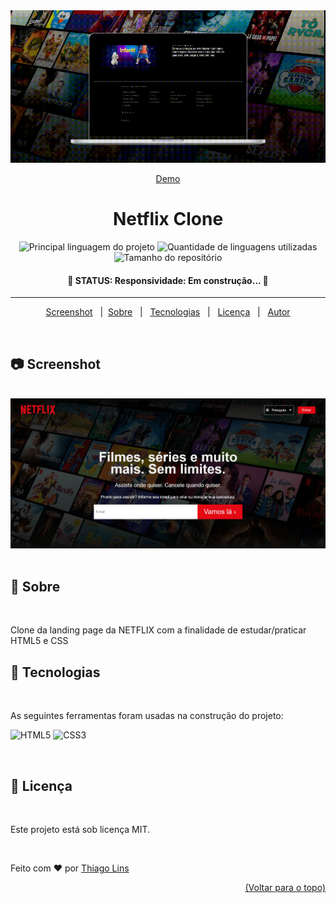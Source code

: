 <div align="center" id="top"> 
  <img src="./.github/app.gif" alt="Netflix Clone Html" />

<a href="https://tgpro.site/netflix_clone_html">Demo</a>

</div>

<h1 align="center"><strong>Netflix Clone</strong></h1>

<p align="center">
  <img alt="Principal linguagem do projeto" src="https://img.shields.io/github/languages/top/thiilins/netflix-clone-html?style=for-the-badge&color=E50914">

  <img alt="Quantidade de linguagens utilizadas" src="https://img.shields.io/github/languages/count/thiilins/netflix-clone-html?style=for-the-badge&color=E50914">

  <img alt="Tamanho do repositório" src="https://img.shields.io/github/repo-size/thiilins/netflix-clone-html?style=for-the-badge&color=E50914">

</p>

 <h4 align="center">
	🚧 <strong>STATUS:</strong> Responsividade: Em construção...  🚧
</h4>

<hr>

<p align="center">
  <a href="#camera-screenshot">Screenshot</a> &#xa0; | &#xa0;<a href="#dart-sobre">Sobre</a> &#xa0;  | &#xa0;
  <a href="#rocket-tecnologias">Tecnologias</a> &#xa0; | &#xa0;
  <a href="#memo-licença">Licença</a> &#xa0; | &#xa0;
  <a href="https://github.com/thiilins" target="_blank">Autor</a>
</p>

<br>

## :camera: Screenshot

<br>
<img src="./.github/screen1.png" alt="Netflix Clone Html" />
<br><br>

## :dart: Sobre

<br>

Clone da landing page da NETFLIX com a finalidade de estudar/praticar HTML5 e CSS
<br>

## :rocket: Tecnologias

<br>

As seguintes ferramentas foram usadas na construção do projeto:

![HTML5](https://img.shields.io/badge/-html5-E34F26?style=for-the-badge&logo=html5&logoColor=white) ![CSS3](https://img.shields.io/badge/-css3-1572B6?style=for-the-badge&logo=css3&logoColor=white)

  <br>

## :memo: Licença

<br>

Este projeto está sob licença MIT.
<br>

&#xa0;

Feito com :heart: por <a href="https://github.com/thiilins" target="_blank">Thiago Lins</a>

<div align="right"><a href="#top">(Voltar para o topo)</a></div>
